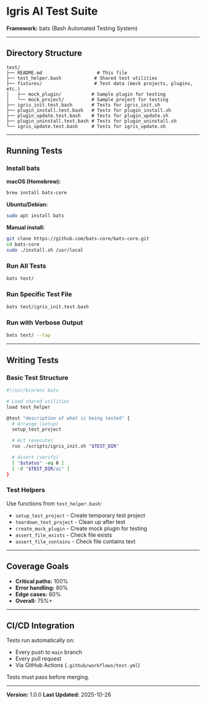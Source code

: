 # Igris AI Test Suite

**Framework:** bats (Bash Automated Testing System)

---

## Directory Structure

```
test/
├── README.md                    # This file
├── test_helper.bash            # Shared test utilities
├── fixtures/                   # Test data (mock projects, plugins, etc.)
│   ├── mock_plugin/           # Sample plugin for testing
│   └── mock_project/          # Sample project for testing
├── igris_init.test.bash       # Tests for igris_init.sh
├── plugin_install.test.bash   # Tests for plugin_install.sh
├── plugin_update.test.bash    # Tests for plugin_update.sh
├── plugin_uninstall.test.bash # Tests for plugin_uninstall.sh
└── igris_update.test.bash     # Tests for igris_update.sh
```

---

## Running Tests

### Install bats

**macOS (Homebrew):**
```bash
brew install bats-core
```

**Ubuntu/Debian:**
```bash
sudo apt install bats
```

**Manual install:**
```bash
git clone https://github.com/bats-core/bats-core.git
cd bats-core
sudo ./install.sh /usr/local
```

### Run All Tests
```bash
bats test/
```

### Run Specific Test File
```bash
bats test/igris_init.test.bash
```

### Run with Verbose Output
```bash
bats test/ --tap
```

---

## Writing Tests

### Basic Test Structure

```bash
#!/usr/bin/env bats

# Load shared utilities
load test_helper

@test "description of what is being tested" {
  # Arrange (setup)
  setup_test_project

  # Act (execute)
  run ./scripts/igris_init.sh "$TEST_DIR"

  # Assert (verify)
  [ "$status" -eq 0 ]
  [ -d "$TEST_DIR/ai" ]
}
```

### Test Helpers

Use functions from `test_helper.bash`:
- `setup_test_project` - Create temporary test project
- `teardown_test_project` - Clean up after test
- `create_mock_plugin` - Create mock plugin for testing
- `assert_file_exists` - Check file exists
- `assert_file_contains` - Check file contains text

---

## Coverage Goals

- **Critical paths:** 100%
- **Error handling:** 80%
- **Edge cases:** 60%
- **Overall:** 75%+

---

## CI/CD Integration

Tests run automatically on:
- Every push to `main` branch
- Every pull request
- Via GitHub Actions (`.github/workflows/test.yml`)

Tests must pass before merging.

---

**Version:** 1.0.0
**Last Updated:** 2025-10-26
